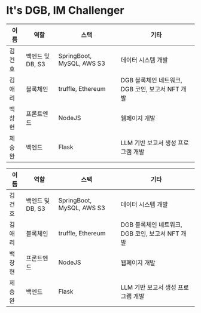 # It's DGB, IM Challenger

| 이름   | 역할   | 스택   | 기타   |
|---------|---------|---------|---------|
| 김건호   | 백엔드 및 DB, S3 | SpringBoot, MySQL, AWS S3 | 데이터 시스템 개발 |
| 김애리   | 블록체인 | truffle, Ethereum | DGB 블록체인 네트워크, DGB 코인, 보고서 NFT 개발 |
| 백창현   | 프론트엔드 | NodeJS | 웹페이지 개발 |
| 제승완   | 백엔드 | Flask | LLM 기반 보고서 생성 프로그램 개발 |


| 이름   | 역할                  | 스택                       | 기타                               |
|---------|------------------------|-----------------------------|-----------------------------------|
| 김건호   | 백엔드 및 DB, S3     | SpringBoot, MySQL, AWS S3  | 데이터 시스템 개발                |
| 김애리   | 블록체인               | truffle, Ethereum          | DGB 블록체인 네트워크, DGB 코인, 보고서 NFT 개발 |
| 백창현   | 프론트엔드            | NodeJS                     | 웹페이지 개발                     |
| 제승완   | 백엔드               | Flask                       | LLM 기반 보고서 생성 프로그램 개발 |
